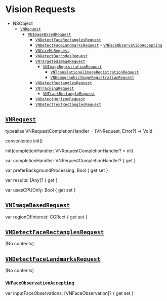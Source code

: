 # Vision Requests




* NSObject
  * [`VNRequest`](https://developer.apple.com/documentation/vision/vnrequest)
    * [`VNImageBasedRequest`](https://developer.apple.com/documentation/vision/vnimagebasedrequest)
      * [`VNDetectFaceRectanglesRequest`](https://developer.apple.com/documentation/vision/vndetectfacerectanglesrequest)
      * [`VNDetectFaceLandmarksRequest`](https://developer.apple.com/documentation/vision/vndetectfacelandmarksrequest) - [`VNFaceObservationAccepting`](https://developer.apple.com/documentation/vision/vnfaceobservationaccepting)
      * [`VNCoreMLRequest`](https://developer.apple.com/documentation/vision/vncoremlrequest)
      * [`VNDetectBarcodesRequest`](https://developer.apple.com/documentation/vision/vndetectbarcodesrequest)
      * [`VNTargetedImageRequest`](https://developer.apple.com/documentation/vision/vntargetedimagerequest)
        * [`VNImageRegistrationRequest`](https://developer.apple.com/documentation/vision/vnimageregistrationrequest)
          * [`VNTranslationalImageRegistrationRequest`](https://developer.apple.com/documentation/vision/vntranslationalimageregistrationrequest)
          * [`VNHomographicImageRegistrationRequest`](https://developer.apple.com/documentation/vision/vnhomographicimageregistrationrequest)
      * [`VNDetectRectanglesRequest`](https://developer.apple.com/documentation/vision/vndetectrectanglesrequest)
      * [`VNTrackingRequest`](https://developer.apple.com/documentation/vision/vntrackingrequest)
        * [`VNTrackRectangleRequest`](https://developer.apple.com/documentation/vision/vntrackrectanglerequest)
      * [`VNDetectHorizonRequest`](https://developer.apple.com/documentation/vision/vndetecthorizonrequest)
      * [`VNDetectTextRectanglesRequest`](https://developer.apple.com/documentation/vision/vndetecttextrectanglesrequest)

## [`VNRequest`](https://developer.apple.com/documentation/vision/vnrequest)

typealias VNRequestCompletionHandler = (VNRequest, Error?) -> Void

convenience init()

init(completionHandler: VNRequestCompletionHandler? = nil)

var completionHandler: VNRequestCompletionHandler? { get }

var preferBackgroundProcessing: Bool { get set }

var results: [Any]? { get }

var usesCPUOnly: Bool { get set }

## [`VNImageBasedRequest`](https://developer.apple.com/documentation/vision/vnimagebasedrequest)

var regionOfInterest: CGRect { get set }

## [`VNDetectFaceRectanglesRequest`](https://developer.apple.com/documentation/vision/vndetectfacerectanglesrequest)

(No contents)

## [`VNDetectFaceLandmarksRequest`](https://developer.apple.com/documentation/vision/vndetectfacelandmarksrequest)

(No contents)


### [`VNFaceObservationAccepting`](https://developer.apple.com/documentation/vision/vnfaceobservationaccepting)

var inputFaceObservations: [VNFaceObservation]? { get set }
